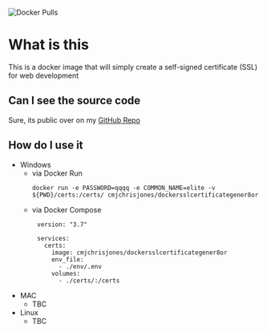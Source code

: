 
![Docker Pulls](https://img.shields.io/docker/pulls/cmjchrisjones/dockersslcertificategener8or)

# What is this

This is a docker image that will simply create a self-signed certificate (SSL) for web development


## Can I see the source code

Sure, its public over on my [GitHub Repo](https://github.com/cmjchrisjones/DockerSSLCertificateGener8or)

## How do I use it

- Windows
  - via Docker Run
    ```
    docker run -e PASSWORD=qqqq -e COMMON_NAME=elite -v ${PWD}/certs:/certs/ cmjchrisjones/dockersslcertificategener8or
    ```
  - via Docker Compose
```
        version: "3.7"

        services:
          certs:
            image: cmjchrisjones/dockersslcertificategener8or
            env_file:
              - ./env/.env
            volumes:
              - ./certs/:/certs
```

- MAC
  - TBC
- Linux
  - TBC